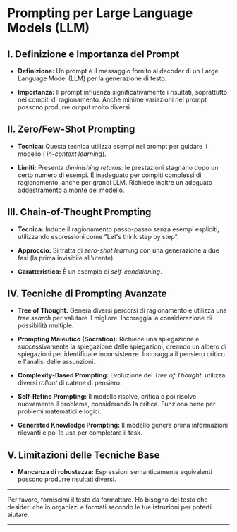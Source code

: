 
# Prompting per Large Language Models (LLM)

## I. Definizione e Importanza del Prompt

* **Definizione:** Un prompt è il messaggio fornito al decoder di un Large Language Model (LLM) per la generazione di testo.

* **Importanza:** Il prompt influenza significativamente i risultati, soprattutto nei compiti di ragionamento.  Anche minime variazioni nel prompt possono produrre output molto diversi.


## II. Zero/Few-Shot Prompting

* **Tecnica:**  Questa tecnica utilizza esempi nel prompt per guidare il modello ( *in-context learning*).

* **Limiti:** Presenta *diminishing returns*: le prestazioni stagnano dopo un certo numero di esempi. È inadeguato per compiti complessi di ragionamento, anche per grandi LLM. Richiede inoltre un adeguato addestramento a monte del modello.


## III. Chain-of-Thought Prompting

* **Tecnica:**  Induce il ragionamento passo-passo senza esempi espliciti, utilizzando espressioni come "Let's think step by step".

* **Approccio:** Si tratta di *zero-shot learning* con una generazione a due fasi (la prima invisibile all'utente).

* **Caratteristica:** È un esempio di *self-conditioning*.


## IV. Tecniche di Prompting Avanzate

* **Tree of Thought:** Genera diversi percorsi di ragionamento e utilizza una *tree search* per valutare il migliore. Incoraggia la considerazione di possibilità multiple.

* **Prompting Maieutico (Socratico):** Richiede una spiegazione e successivamente la spiegazione delle spiegazioni, creando un albero di spiegazioni per identificare inconsistenze. Incoraggia il pensiero critico e l'analisi delle assunzioni.

* **Complexity-Based Prompting:** Evoluzione del *Tree of Thought*, utilizza diversi *rollout* di catene di pensiero.

* **Self-Refine Prompting:** Il modello risolve, critica e poi risolve nuovamente il problema, considerando la critica. Funziona bene per problemi matematici e logici.

* **Generated Knowledge Prompting:** Il modello genera prima informazioni rilevanti e poi le usa per completare il task.


## V. Limitazioni delle Tecniche Base

* **Mancanza di robustezza:** Espressioni semanticamente equivalenti possono produrre risultati diversi.

---

Per favore, forniscimi il testo da formattare.  Ho bisogno del testo che desideri che io organizzi e formati secondo le tue istruzioni per poterti aiutare.

---
